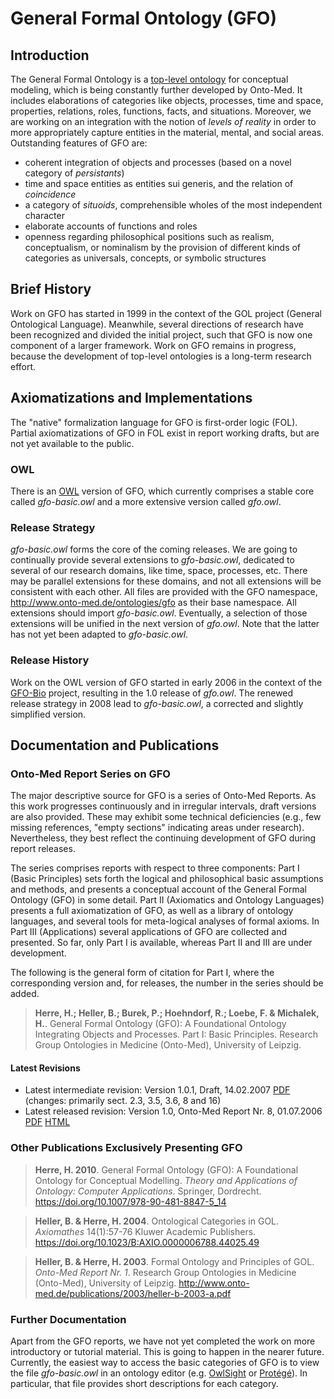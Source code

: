 # General Formal Ontology (GFO)

## Introduction
The General Formal Ontology is a [top-level ontology](http://en.wikipedia.org/wiki/Upper_ontology_%28computer_science%29) for conceptual modeling, which is being constantly further developed by Onto-Med. It includes elaborations of categories like objects, processes, time and space, properties, relations, roles, functions, facts, and situations. Moreover, we are working on an integration with the notion of *levels of reality* in order to more appropriately capture entities in the material, mental, and social areas. Outstanding features of GFO are:

* coherent integration of objects and processes (based on a novel category of *persistants*)
* time and space entities as entities sui generis, and the relation of *coincidence*
* a category of *situoids*, comprehensible wholes of the most independent character
* elaborate accounts of functions and roles
* openness regarding philosophical positions such as realism, conceptualism, or nominalism by the provision of different kinds of categories as universals, concepts, or symbolic structures

## Brief History
Work on GFO has started in 1999 in the context of the GOL project (General Ontological Language). Meanwhile, several directions of research have been recognized and divided the initial project, such that GFO is now one component of a larger framework. Work on GFO remains in progress, because the development of top-level ontologies is a long-term research effort.

## Axiomatizations and Implementations
The "native" formalization language for GFO is first-order logic (FOL). Partial axiomatizations of GFO in FOL exist in report working drafts, but are not yet available to the public.

### OWL
There is an [OWL](http://en.wikipedia.org/wiki/Web_Ontology_Language) version of GFO, which currently comprises a stable core called *gfo-basic.owl* and a more extensive version called *gfo.owl*.

### Release Strategy
*gfo-basic.owl* forms the core of the coming releases. We are going to continually provide several extensions to *gfo-basic.owl*, dedicated to several of our research domains, like time, space, processes, etc. There may be parallel extensions for these domains, and not all extensions will be consistent with each other. All files are provided with the GFO namespace, http://www.onto-med.de/ontologies/gfo as their base namespace. All extensions should import *gfo-basic.owl*. Eventually, a selection of those extensions will be unified in the next version of *gfo.owl*. Note that the latter has not yet been adapted to *gfo-basic.owl*.

### Release History
Work on the OWL version of GFO started in early 2006 in the context of the [GFO-Bio](http://www.onto-med.de/ontologies/gfo-bio/index.jsp) project, resulting in the 1.0 release of *gfo.owl*. The renewed release strategy in 2008 lead to *gfo-basic.owl*, a corrected and slightly simplified version.

## Documentation and Publications
### Onto-Med Report Series on GFO
The major descriptive source for GFO is a series of Onto-Med Reports. As this work progresses continuously and in irregular intervals, draft versions are also provided. These may exhibit some technical deficiencies (e.g., few missing references, "empty sections" indicating areas under research). Nevertheless, they best reflect the continuing development of GFO during report releases.

The series comprises reports with respect to three components: Part I (Basic Principles) sets forth the logical and philosophical basic assumptions and methods, and presents a conceptual account of the General Formal Ontology (GFO) in some detail. Part II (Axiomatics and Ontology Languages) presents a full axiomatization of GFO, as well as a library of ontology languages, and several tools for meta-logical analyses of formal axioms. In Part III (Applications) several applications of GFO are collected and presented. So far, only Part I is available, whereas Part II and III are under development.

The following is the general form of citation for Part I, where the corresponding version and, for releases, the number in the series should be added.

> **Herre, H.; Heller, B.; Burek, P.; Hoehndorf, R.; Loebe, F. & Michalek, H.**. General Formal Ontology (GFO): A Foundational Ontology Integrating Objects and Processes. Part I: Basic Principles. Research Group Ontologies in Medicine (Onto-Med), University of Leipzig.

#### Latest Revisions
* Latest intermediate revision: Version 1.0.1, Draft, 14.02.2007 [PDF](http://www.onto-med.de/Archiv/ontomed2002/en/theories/gfo/part1-drafts/gfo-part1-v1-0-1.pdf) (changes: primarily sect. 2.3, 3.5, 3.6, 8 and 16)
* Latest released revision: Version 1.0, Onto-Med Report Nr. 8, 01.07.2006 [PDF](http://www.onto-med.de/Archiv/ontomed2002/en/publications/scientific-reports/om-report-no8.pdf) [HTML](http://www.onto-med.de/Archiv/ontomed2002/en/theories/gfo/part1/index.html)

### Other Publications Exclusively Presenting GFO
> **Herre, H. 2010**. General Formal Ontology (GFO): A Foundational Ontology for Conceptual Modelling. *Theory and Applications of Ontology: Computer Applications*. Springer, Dordrecht. https://doi.org/10.1007/978-90-481-8847-5_14

> **Heller, B. & Herre, H. 2004**. Ontological Categories in GOL. *Axiomathes* 14(1):57-76 Kluwer Academic Publishers. https://doi.org/10.1023/B:AXIO.0000006788.44025.49

> **Heller, B. & Herre, H. 2003**. Formal Ontology and Principles of GOL. *Onto-Med Report Nr. 1*. Research Group Ontologies in Medicine (Onto-Med), University of Leipzig. http://www.onto-med.de/publications/2003/heller-b-2003-a.pdf

### Further Documentation
Apart from the GFO reports, we have not yet completed the work on more introductory or tutorial material. This is going to happen in the nearer future. Currently, the easiest way to access the basic categories of GFO is to view the file *gfo-basic.owl* in an ontology editor (e.g. [OwlSight](https://www.w3.org/2001/sw/wiki/OWLSight) or [Protégé](https://protege.stanford.edu)). In particular, that file provides short descriptions for each category.
